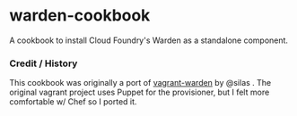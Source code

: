 warden-cookbook
===============

A cookbook to install Cloud Foundry's Warden as a standalone component.

### Credit / History

This cookbook was originally a port of [vagrant-warden](https://github.com/silas/vagrant-warden) by @silas . The original vagrant project uses Puppet for the provisioner, but I felt more comfortable w/ Chef so I ported it. 
